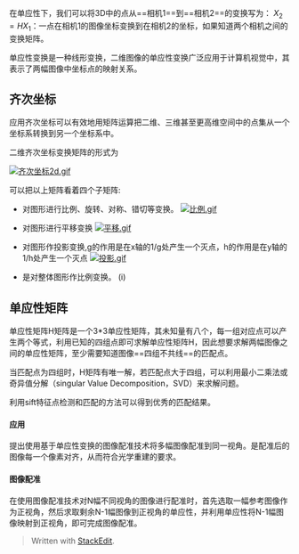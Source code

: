 在单应性下，我们可以将3D中的点从==相机1==到==相机2==的变换写为：
$X_2 = HX_1$：一点在相机1的图像坐标变换到在相机2的坐标，如果知道两个相机之间的变换矩阵。

单应性变换是一种线形变换，二维图像的单应性变换广泛应用于计算机视觉中，其表示了两幅图像中坐标点的映射关系。
## 齐次坐标
应用齐次坐标可以有效地用矩阵运算把二维、三维甚至更高维空间中的点集从一个坐标系转换到另一个坐标系中。

二维齐次坐标变换矩阵的形式为

[![齐次坐标2d.gif](http://www.devacg.com/content/uploadfile/201405/baff1400947366.gif "点击查看原图")](http://www.devacg.com/content/uploadfile/201405/baff1400947366.gif)

可以把以上矩阵看着四个子矩阵:
- 对图形进行比例、旋转、对称、错切等变换。
[![比例.gif](http://www.devacg.com/content/uploadfile/201405/e5f21400998608.gif "点击查看原图")](http://www.devacg.com/content/uploadfile/201405/e5f21400998608.gif)

- 对图形进行平移变换
[![平移.gif](http://www.devacg.com/content/uploadfile/201405/c71d1400998608.gif "点击查看原图")](http://www.devacg.com/content/uploadfile/201405/c71d1400998608.gif)

- 对图形作投影变换,g的作用是在x轴的1/g处产生一个灭点，h的作用是在y轴的1/h处产生一个灭点
[![投影.gif](http://www.devacg.com/content/uploadfile/201405/133a1400998608.gif "点击查看原图")](http://www.devacg.com/content/uploadfile/201405/133a1400998608.gif)


- 是对整体图形作比例变换。
 (i)


## 单应性矩阵
单应性矩阵H矩阵是一个3*3单应性矩阵，其未知量有八个，每一组对应点可以产生两个等式，利用已知的四组点即可求解单应性矩阵H，因此想要求解两幅图像之间的单应性矩阵，至少需要知道图像==四组不共线==的匹配点。

当匹配点为四组时，H矩阵有唯一解，若匹配点大于四组，可以利用最小二乘法或奇异值分解（singular Value Decomposition，SVD）来求解问题。

利用sift特征点检测和匹配的方法可以得到优秀的匹配结果。

#### 应用
提出使用基于单应性变换的图像配准技术将多幅图像配准到同一视角。是配准后的图像每一个像素对齐，从而符合光学重建的要求。
#### 图像配准
在使用图像配准技术对N幅不同视角的图像进行配准时，首先选取一幅参考图像作为正视角，然后求取剩余N-1幅图像到正视角的单应性，并利用单应性将N-1幅图像映射到正视角，即可完成图像配准。

> Written with [StackEdit](https://stackedit.io/).
<!--stackedit_data:
eyJoaXN0b3J5IjpbMTc5MTQ1Mzk2M119
-->